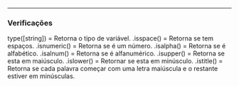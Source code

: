 
------








### Verificações

type([string])   = Retorna o tipo de variável.
.isspace()       = Retorna se tem espaços.
.isnumeric()     = Retorna se é um número.
.isalpha()       = Retorna se é alfabético.
.isalnum()       = Retorna se é alfanumérico.
.isupper()       = Retorna se esta em maiúsculo.
.islower()       = Retornar se esta em minúsculo.
.istitle()       = Retorna se cada palavra começar com uma letra maiúscula e o restante estiver em minúsculas.

